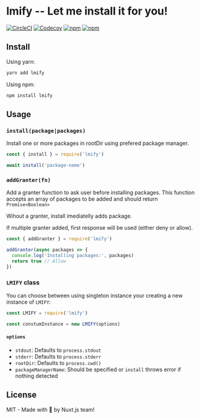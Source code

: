 # lmify -- Let me install it for you!

[![CircleCI](https://img.shields.io/circleci/project/github/nuxt/lmify.svg?style=flat-square)](https://circleci.com/gh/nuxt/lmify)
[![Codecov](https://img.shields.io/codecov/c/github/nuxt/lmify.svg?style=flat-square)](https://codecov.io/gh/nuxt/lmify)
[![npm](https://img.shields.io/npm/v/lmify.svg?style=flat-square)](https://www.npmjs.com/package/lmify)
[![npm](https://img.shields.io/npm/dt/lmify.svg?style=flat-square)](https://www.npmjs.com/package/lmify)

## Install

Using yarn:

```bash
yarn add lmify
```

Using npm:

```bash
npm install lmify
```

## Usage

### `install(package|packages)`

Install one or more packages in rootDir using prefered package manager.

```js
const { install } = require('lmify')

await install('package-name')
```

### `addGranter(fn)`

Add a granter function to ask user before installing packages. This function accepts an array of packages to be added and should return `Promise<Boolean>`

Wihout a granter, install imediatelly adds package.

If multiple granter added, first response will be used (either deny or allow).

```js
const { addGranter } = require('lmify')

addGranter(async packages => {
  console.log('Installing packages:', packages)
  return true // Allow
})
```

### `LMIFY` class

You can choose between using singleton instance your creating a new instance of `LMIFY`:


```js
const LMIFY = require('lmify')

const constumInstance = new LMIFY(options)
```

#### `options`

- `stdout`: Defaults to `process.stdout`
- `stderr`: Defaults to `process.stderr`
- `rootDir`: Defaults to `process.cwd()`
- `packageManagerName`: Should be specified or `install` throws error if nothing detected

## License

MIT - Made with 💖 by Nuxt.js team!
